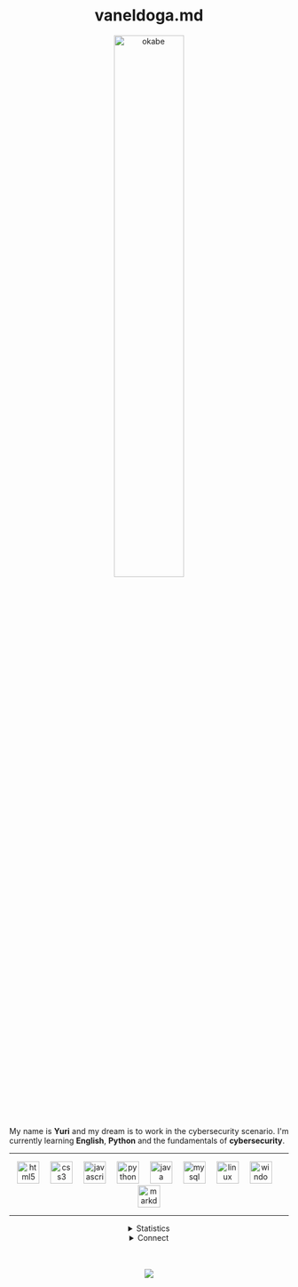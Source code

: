   <h1 align="center"> vaneldoga.md </h1>

  <div align="center">
    <img src="https://s1.zerochan.net/Okabe.Rintarou.600.523504.jpg" alt="okabe" style="width: 50%; height: auto; align:right;">
      <p align="justify">My name is <b>Yuri</b> and my dream is to work in the cybersecurity scenario. I'm currently learning <b>English</b>, <b>Python</b> and the fundamentals of <b>cybersecurity</b>.</p>
  </div>

  ---

  <div align="center"> <!-- Tecnologias -->
    <img src="https://cdn.jsdelivr.net/gh/devicons/devicon/icons/html5/html5-original.svg" height="40" alt="html5 logo"  />
    <img width="12" />
    <img src="https://cdn.jsdelivr.net/gh/devicons/devicon/icons/css3/css3-original.svg" height="40" alt="css3 logo"  />
    <img width="12" />
    <img src="https://cdn.jsdelivr.net/gh/devicons/devicon/icons/javascript/javascript-original.svg" height="40" alt="javascript logo"  />
    <img width="12" />
    <img src="https://cdn.jsdelivr.net/gh/devicons/devicon/icons/python/python-original.svg" height="40" alt="python logo"  />
    <img width="12" />
    <img src="https://cdn.jsdelivr.net/gh/devicons/devicon/icons/java/java-original.svg" height="40" alt="java logo"  />
    <img width="12" />
    <img src="https://cdn.jsdelivr.net/gh/devicons/devicon/icons/mysql/mysql-original.svg" height="40" alt="mysql logo"  />
    <img width="12" />
    <img src="https://cdn.jsdelivr.net/gh/devicons/devicon/icons/linux/linux-original.svg" height="40" alt="linux logo"  />
    <img width="12" />
    <img src="https://cdn.jsdelivr.net/gh/devicons/devicon/icons/windows8/windows8-original.svg" height="40" alt="windows8 logo"  />
    <img width="12" />
    <img src="https://cdn.jsdelivr.net/gh/devicons/devicon/icons/markdown/markdown-original.svg" height="40" alt="markdown logo"  />
  </div>

  ---
  <div align="center"> <!-- estatísticas -->
  
<details>
    <summary>Statistics</summary>

  <a href="https://next.ossinsight.io/widgets/official/compose-user-dashboard-stats?user_id=112524662" target="_blank" style="display: block" align="left">
    <picture>
      <source media="(prefers-color-scheme: dark)" srcset="https://next.ossinsight.io/widgets/official/compose-user-dashboard-stats/thumbnail.png?user_id=112524662&image_size=auto&color_scheme=dark" width="715" height="auto">
      <img alt="Dashboard stats of @vaneldoga" src="https://next.ossinsight.io/widgets/official/compose-user-dashboard-stats/thumbnail.png?user_id=112524662&image_size=auto&color_scheme=light" width="771" height="auto">
    </picture>
  </a>

---

  <img src="https://github-readme-stats.vercel.app/api/top-langs/?username=vaneldoga&theme=tokyonight&hide_border=true&include_all_commits=false&count_private=false&layout=compact" height="150">
    <img src="https://github-readme-streak-stats.herokuapp.com?user=vaneldoga&theme=tokyonight&hide_border=true" width="400" height="150">
    <img src="https://github-contributor-stats.vercel.app/api?username=vaneldoga&limit=5&theme=tokyonight&combine_all_yearly_contributions=true&hide_border=true">
  </p>
  </div>

</details>


<details align="center">
  <summary>Connect</summary>

  <div align="center"> <!-- social -->
      <a href="https://linkedin.com/in/yuri-delgado/">
      <img src="https://img.shields.io/badge/LinkedIn-%230077B5.svg?logo=linkedin&logoColor=white">
      </a>
      <a href="https://instagram.com/vanel___y">
      <img src="https://img.shields.io/badge/Instagram-%23E4405F.svg?logo=Instagram&logoColor=white">
      </a>
      <a href="https://twitter.com/vanel___y">
      <img src="https://img.shields.io/badge/Twitter-%231DA1F2.svg?logo=Twitter&logoColor=white">
      </a>    
  </div>
</details>

<br>
<br>

<div align="center"> 
  
  [![](https://visitcount.itsvg.in/api?id=1010nishant&icon=3&color=6)](https://visitcount.itsvg.in)
  
</div>
